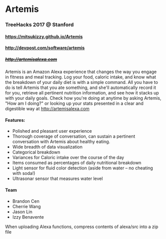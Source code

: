 # Artemis
### TreeHacks 2017 @ Stanford

#### https://mitsukizzy.github.io/Artemis
#### http://devpost.com/software/artemis
##### ~~http://artemisalexa.com~~

Artemis is an Amazon Alexa experience that changes the way you engage in fitness and meal tracking. Log your food, caloric intake, and know what the breakdown of your daily diet is with a simple command. All you have to do is tell Artemis that you ate something, and she'll automatically record it for you, retrieve all pertinent nutrition information, and see how it stacks up with your daily goals. Check how you're doing at anytime by asking Artemis, "How am I doing?" or looking up your stats presented in a clear and digestible way at http://artemisalexa.com

#### Features:
* Polished and pleasant user experience
* Thorough coverage of conversation, can sustain a pertinent conversation with Artemis about healthy eating.
* Wide breadth of data visualization
* Categorical breakdown
* Variances for Caloric intake over the course of the day
* Items consumed as percentages of daily nutritional breakdown
* Light sensor for fluid color detection (aside from water – no cheating with soda!)
* Ultrasonar sensor that measures water level

#### Team
* Brandon Cen
* Cherrie Wang
* Jason Lin
* Izzy Benavente   

When uploading Alexa functions, compress contents of alexa/src into a zip file
